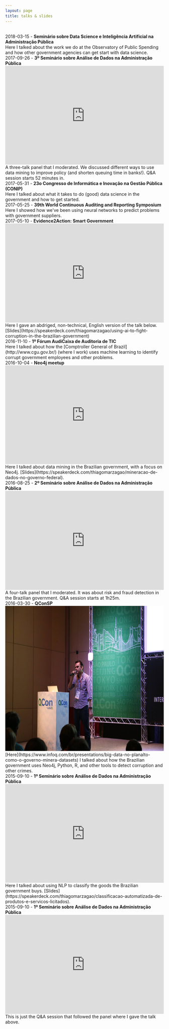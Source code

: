 ```yaml
---
layout: page
title: talks & slides
---
```


<style>
    .video-container {
    position: relative;
    padding-bottom: 56.25%;
    padding-top: 30px; height: 0; overflow: hidden;
    }
     
    .video-container iframe,
    .video-container object,
    .video-container embed {
    position: absolute;
    top: 0;
    left: 0;
    width: 100%;
    height: 100%;
    }
</style>

<br>

<div>2018-03-15 - <b>Seminário sobre Data Science e Inteligência Artificial na Administração Pública</b></div>
<script async class="speakerdeck-embed" data-id="db67d3d845354254945459f271c0f985" data-ratio="1.77777777777778" src="//speakerdeck.com/assets/embed.js"></script>Here I talked about the work we do at the Observatory of Public Spending and how other government agencies can get start with data science.

<br>

<div>2017-09-26 - <b>3º Seminário sobre Análise de Dados na Administração Pública</b></div>
<div class="video-container"><iframe width="725" height="460" src="https://www.youtube.com/embed/PsdxNtvOVeg" frameborder="0" allowfullscreen></iframe></div>
A three-talk panel that I moderated. We discussed different ways to use data mining to improve policy (and shorten queuing time in banks!). Q&A session starts 52 minutes in.

<br>

<div>2017-05-31 - <b>23o Congresso de Informática e Inovação na Gestão Pública (CONIP)</b></div>
<script async class="speakerdeck-embed" data-id="d0c40257776f4143bfd195952ef260e1" data-ratio="1.77777777777778" src="//speakerdeck.com/assets/embed.js"></script>Here I talked about what it takes to do (good) data science in the government and how to get started.

<br>

<div>2017-05-25 - <b>39th World Continuous Auditing and Reporting Symposium</b></div>
<script async class="speakerdeck-embed" data-id="0fb1f03d3d4e466cab3684e8405093e5" data-ratio="1.77777777777778" src="//speakerdeck.com/assets/embed.js"></script>Here I showed how we've been using 
neural networks to predict problems with government suppliers.

<br>

<div>2017-05-10 - <b>Evidence2Action: Smart Government</b></div>
<div class="video-container"><iframe width="725" height="460" src="https://www.youtube.com/embed/2prrNVaD-Nc" frameborder="0" allowfullscreen></iframe></div>Here I gave an abdriged, non-technical, English version of the talk below. [Slides](https://speakerdeck.com/thiagomarzagao/using-ai-to-fight-corruption-in-the-brazilian-government)

<br>

<div>2016-11-10 - <b>1º Fórum AudiCaixa de Auditoria de TIC</b></div>
<script async class="speakerdeck-embed" data-id="0fce6432f7c84b54ac89004f918ade0d" data-ratio="1.77777777777778" src="//speakerdeck.com/assets/embed.js"></script>Here I talked about how the [Comptroller General of Brazil](http://www.cgu.gov.br/) (where I work) uses machine learning to identify corrupt government employees and other problems.

<br>

<div>2016-10-04 - <b>Neo4j meetup</b></div>
<div class="video-container"><iframe width="725" height="460" src="https://www.youtube.com/embed/pUfU7bbhsZk" frameborder="0" allowfullscreen></iframe></div>
Here I talked about data mining in the Brazilian government, with a focus on Neo4j. [Slides](https://speakerdeck.com/thiagomarzagao/mineracao-de-dados-no-governo-federal).

<br>

<div>2016-08-25 - <b>2º Seminário sobre Análise de Dados na Administração Pública</b></div>
<div class="video-container"><iframe width="725" height="460" src="https://www.youtube.com/embed/bp3BDm5UJCU" frameborder="0" allowfullscreen></iframe></div>
A four-talk panel that I moderated. It was about risk and fraud detection in the Brazilian government. Q&A session starts at 1h25m.

<br>

<div>2016-03-30 - <b>QConSP</b></div>
<a href="https://www.infoq.com/br/presentations/big-data-no-planalto-como-o-governo-minera-datasets"><img src="/assets/qconsp.jpg" width="725" height="460"></a>[Here](https://www.infoq.com/br/presentations/big-data-no-planalto-como-o-governo-minera-datasets) I talked about how the Brazilian government uses Neo4j, Python, R, and other tools to detect corruption and other crimes.

<br>

<div>2015-09-10 - <b>1º Seminário sobre Análise de Dados na Administração Pública</b></div>
<div class="video-container"><iframe width="725" height="460" src="https://www.youtube.com/embed/9WxFNz8uQ7w" frameborder="0" allowfullscreen></iframe></div>
Here I talked about using NLP to classify the goods the Brazilian government buys. [Slides](https://speakerdeck.com/thiagomarzagao/classificacao-automatizada-de-produtos-e-servicos-licitados).

<br>

<div>2015-09-10 - <b>1º Seminário sobre Análise de Dados na Administração Pública</b></div>
<div class="video-container"><iframe width="725" height="460" src="https://www.youtube.com/embed/ayNfkFu31m8" frameborder="0" allowfullscreen></iframe></div>
This is just the Q&A session that followed the panel where I gave the talk above.
